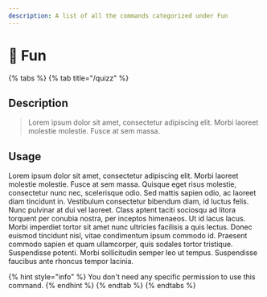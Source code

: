 ```yaml
---
description: A list of all the commands categorized under Fun
---
```


# 🥳 Fun

{% tabs %}
{% tab title="/quizz" %}
## Description

> Lorem ipsum dolor sit amet, consectetur adipiscing elit. Morbi laoreet molestie molestie. Fusce at sem massa.

## Usage

Lorem ipsum dolor sit amet, consectetur adipiscing elit. Morbi laoreet molestie molestie. Fusce at sem massa. Quisque eget risus molestie, consectetur nunc nec, scelerisque odio. Sed mattis sapien odio, ac laoreet diam tincidunt in. Vestibulum consectetur bibendum diam, id luctus felis. Nunc pulvinar at dui vel laoreet. Class aptent taciti sociosqu ad litora torquent per conubia nostra, per inceptos himenaeos. Ut id lacus lacus. Morbi imperdiet tortor sit amet nunc ultricies facilisis a quis lectus. Donec euismod tincidunt nisl, vitae condimentum ipsum commodo id. Praesent commodo sapien et quam ullamcorper, quis sodales tortor tristique. Suspendisse potenti. Morbi sollicitudin semper leo ut tempus. Suspendisse faucibus ante rhoncus tempor lacinia.

{% hint style="info" %}
You don't need any specific permission to use this command.
{% endhint %}
{% endtab %}
{% endtabs %}
